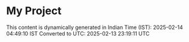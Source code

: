 # My Project

This content is dynamically generated in Indian Time (IST): 2025-02-14 04:49:10 IST
Converted to UTC: 2025-02-13 23:19:11 UTC
